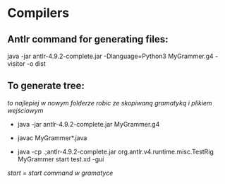 # Compilers

## Antlr command for generating files:

java -jar antlr-4.9.2-complete.jar -Dlanguage=Python3 MyGrammer.g4 -visitor -o dist

## To generate tree:

_to najlepiej w nowym folderze robic ze skopiwaną gramatyką i plikiem wejściowym_

 - java -jar antlr-4.9.2-complete.jar MyGrammer.g4

 - javac  MyGrammer*.java 

 - java -cp .;antlr-4.9.2-complete.jar org.antlr.v4.runtime.misc.TestRig MyGrammer start test.xd -gui

_start = start command w gramatyce_
